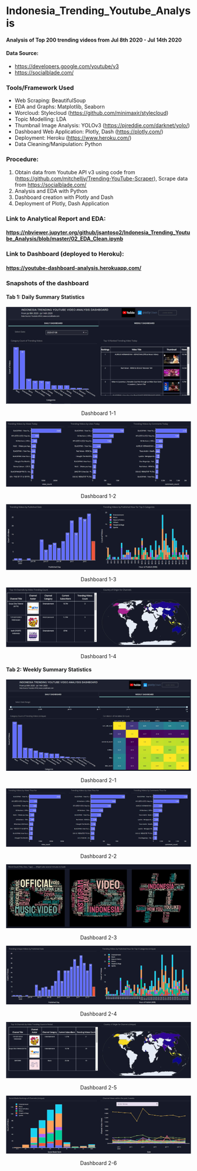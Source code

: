 # Indonesia_Trending_Youtube_Analysis
#### Analysis of Top 200 trending videos from Jul 8th 2020 - Jul 14th 2020

#### Data Source: 
- https://developers.google.com/youtube/v3
- https://socialblade.com/

### Tools/Framework Used
- Web Scraping: BeautifulSoup
- EDA and Graphs: Matplotlib, Seaborn
- Worcloud: Stylecloud (https://github.com/minimaxir/stylecloud)
- Topic Modelling: LDA
- Thumbnail Image Analysis: YOLOv3 (https://pjreddie.com/darknet/yolo/)
- Dashboard Web Application: Plotly, Dash (https://plotly.com/)
- Deployment: Heroku (https://www.heroku.com/)
- Data Cleaning/Manipulation: Python

### Procedure:
1. Obtain data from Youtube API v3 using code from (https://github.com/mitchelljy/Trending-YouTube-Scraper), Scrape data from https://socialblade.com/
2. Analysis and EDA with Python
3. Dashboard creation with Plotly and Dash 
4. Deployment of Plotly, Dash Application

### Link to Analytical Report and EDA:
#### https://nbviewer.jupyter.org/github/jsantoso2/Indonesia_Trending_Youtube_Analysis/blob/master/02_EDA_Clean.ipynb

### Link to Dashboard (deployed to Heroku):
#### https://youtube-dashboard-analysis.herokuapp.com/

### Snapshots of the dashboard
#### Tab 1: Daily Summary Statistics
<p align="center"> <img src=https://github.com/jsantoso2/Indonesia_Trending_Youtube_Analysis/blob/master/Screenshot/dashboard1-1.JPG></p>
<p align="center">Dashboard 1-1<p align="center">
<p align="center"> <img src=https://github.com/jsantoso2/Indonesia_Trending_Youtube_Analysis/blob/master/Screenshot/dashboard1-2.JPG></p>
<p align="center">Dashboard 1-2<p align="center">
<p align="center"> <img src=https://github.com/jsantoso2/Indonesia_Trending_Youtube_Analysis/blob/master/Screenshot/dashboard1-3.JPG></p>
<p align="center">Dashboard 1-3<p align="center">
<p align="center"> <img src=https://github.com/jsantoso2/Indonesia_Trending_Youtube_Analysis/blob/master/Screenshot/dashboard1-4.JPG></p>
<p align="center">Dashboard 1-4<p align="center">

#### Tab 2: Weekly Summary Statistics
<p align="center"> <img src=https://github.com/jsantoso2/Indonesia_Trending_Youtube_Analysis/blob/master/Screenshot/dashboard2-1.JPG></p>
<p align="center">Dashboard 2-1<p align="center">
<p align="center"> <img src=https://github.com/jsantoso2/Indonesia_Trending_Youtube_Analysis/blob/master/Screenshot/dashboard2-2.JPG></p>
<p align="center">Dashboard 2-2<p align="center">
<p align="center"> <img src=https://github.com/jsantoso2/Indonesia_Trending_Youtube_Analysis/blob/master/Screenshot/dashboard2-3.JPG></p>
<p align="center">Dashboard 2-3<p align="center">
<p align="center"> <img src=https://github.com/jsantoso2/Indonesia_Trending_Youtube_Analysis/blob/master/Screenshot/dashboard2-4.JPG></p>
<p align="center">Dashboard 2-4<p align="center">
<p align="center"> <img src=https://github.com/jsantoso2/Indonesia_Trending_Youtube_Analysis/blob/master/Screenshot/dashboard2-5.JPG></p>
<p align="center">Dashboard 2-5<p align="center">
<p align="center"> <img src=https://github.com/jsantoso2/Indonesia_Trending_Youtube_Analysis/blob/master/Screenshot/dashboard2-6.JPG></p>
<p align="center">Dashboard 2-6<p align="center">

